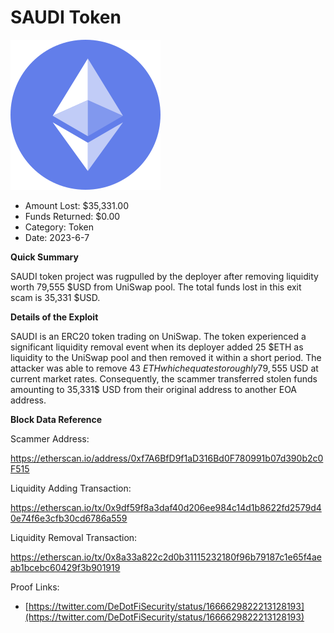 # SAUDI Token
![SAUDI Token](/rektimages/SAUDI-Token.png)
- Amount Lost: $35,331.00
- Funds Returned: $0.00
- Category: Token
- Date: 2023-6-7

**Quick Summary**

SAUDI token project was rugpulled by the deployer after removing liquidity worth 79,555 $USD from UniSwap pool. The total funds lost in this exit scam is 35,331 $USD.

  


 **Details of the Exploit**

SAUDI is an ERC20 token trading on UniSwap. The token experienced a significant liquidity removal event when its deployer added 25 $ETH as liquidity to the UniSwap pool and then removed it within a short period. The attacker was able to remove 43 $ETH which equates to roughly 79,555$ USD at current market rates. Consequently, the scammer transferred stolen funds amounting to 35,331$ USD from their original address to another EOA address.

  


 **Block Data Reference**

Scammer Address:

https://etherscan.io/address/0xf7A6BfD9f1aD316Bd0F780991b07d390b2c0F515

  


Liquidity Adding Transaction:

https://etherscan.io/tx/0x9df59f8a3daf40d206ee984c14d1b8622fd2579d40e74f6e3cfb30cd6786a559

  


Liquidity Removal Transaction:

https://etherscan.io/tx/0x8a33a822c2d0b31115232180f96b79187c1e65f4aeab1bcebc60429f3b901919


Proof Links:
- [https://twitter.com/DeDotFiSecurity/status/1666629822213128193](https://twitter.com/DeDotFiSecurity/status/1666629822213128193)


